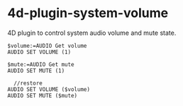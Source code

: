 # 4d-plugin-system-volume
4D plugin to control system audio volume and mute state.

```
$volume:=AUDIO Get volume 
AUDIO SET VOLUME (1)

$mute:=AUDIO Get mute 
AUDIO SET MUTE (1)

  //restore
AUDIO SET VOLUME ($volume)
AUDIO SET MUTE ($mute)
```
